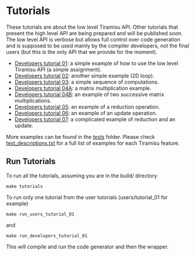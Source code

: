 # Tutorials

These tutorials are about the low level Tiramisu API.  Other tutorials that present the high level API are being prepared and will be published soon.  The low level API is verbose but allows full control over code generation and is supposed to be used mainly by the compiler developers, not the final users (but this is the only API that we provide for the moment).

- [Developers tutorial 01](developers/tutorial_01/tutorial_01.cpp): a simple example of how to use the low level Tiramisu API (a simple assignment).
- [Developers tutorial 02](developers/tutorial_02/tutorial_02.cpp): another simple example (2D loop).
- [Developers tutorial 03](developers/tutorial_03/tutorial_03.cpp): a simple sequence of computations.
- [Developers tutorial 04A](developers/tutorial_04A/tutorial_04A.cpp): a matrix multiplication example.
- [Developers tutorial 04B](developers/tutorial_04B/tutorial_04B.cpp): an example of two successive matrix multiplications.
- [Developers tutorial 05](developers/tutorial_05/tutorial_05.cpp): an example of a reduction operation.
- [Developers tutorial 06](developers/tutorial_06/tutorial_06.cpp): an example of an update operation.
- [Developers tutorial 07](developers/tutorial_07/tutorial_07.cpp): a complicated example of reduction and an update.

More examples can be found in the [tests](tests/) folder. Please check [test_descriptions.txt](tests/test_descriptions.txt) for a full list of examples for each Tiramisu feature.

## Run Tutorials

To run all the tutorials, assuming you are in the build/ directory

    make tutorials
    
To run only one tutorial from the user tutorials (users/tutorial_01 for example)

    make run_users_tutorial_01

and

    make run_developers_tutorial_01
    
This will compile and run the code generator and then the wrapper.

